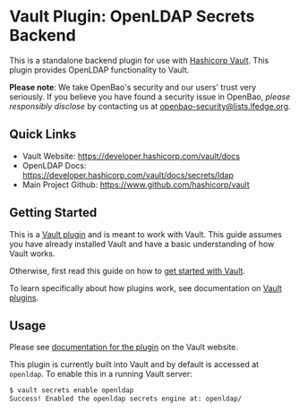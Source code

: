 # Vault Plugin: OpenLDAP Secrets Backend

This is a standalone backend plugin for use with [Hashicorp Vault](https://www.github.com/hashicorp/vault).
This plugin provides OpenLDAP functionality to Vault.

**Please note**: We take OpenBao's security and our users' trust very seriously. If you believe you have found a security issue in OpenBao, _please responsibly disclose_ by contacting us at [openbao-security@lists.lfedge.org](mailto:openbao-security@lists.lfedge.org).

## Quick Links
- Vault Website: https://developer.hashicorp.com/vault/docs
- OpenLDAP Docs: https://developer.hashicorp.com/vault/docs/secrets/ldap
- Main Project Github: https://www.github.com/hashicorp/vault

## Getting Started

This is a [Vault plugin](https://developer.hashicorp.com/vault/docs/plugins)
and is meant to work with Vault. This guide assumes you have already installed Vault
and have a basic understanding of how Vault works.

Otherwise, first read this guide on how to [get started with Vault](https://developer.hashicorp.com/vault/tutorials/getting-started/getting-started-install).

To learn specifically about how plugins work, see documentation on [Vault plugins](https://developer.hashicorp.com/vault/docs/plugins).

## Usage

Please see [documentation for the plugin](https://developer.hashicorp.com/vault/docs/secrets/ldap)
on the Vault website.

This plugin is currently built into Vault and by default is accessed
at `openldap`. To enable this in a running Vault server:

```sh
$ vault secrets enable openldap
Success! Enabled the openldap secrets engine at: openldap/
```
